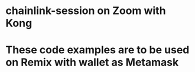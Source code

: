 # chainlink-session on Zoom with Kong

# These code examples are to be used on Remix with wallet as Metamask
